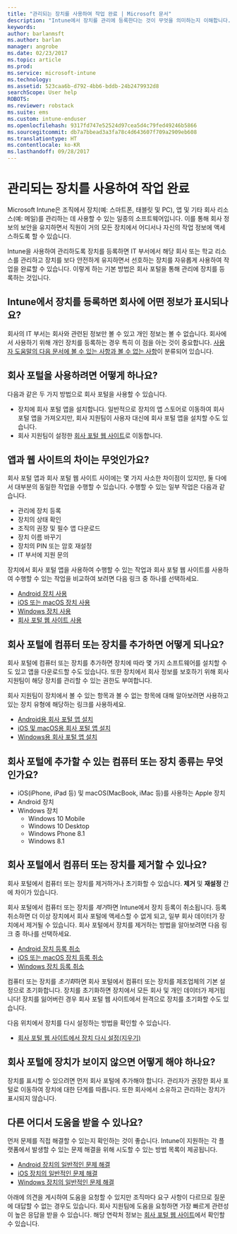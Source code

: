 ```yaml
---
title: "관리되는 장치를 사용하여 작업 완료 | Microsoft 문서"
description: "Intune에서 장치를 관리에 등록한다는 것이 무엇을 의미하는지 이해합니다."
keywords: 
author: barlanmsft
ms.author: barlan
manager: angrobe
ms.date: 02/23/2017
ms.topic: article
ms.prod: 
ms.service: microsoft-intune
ms.technology: 
ms.assetid: 523caa6b-d792-4bb6-bddb-24b2479932d8
searchScope: User help
ROBOTS: 
ms.reviewer: robstack
ms.suite: ems
ms.custom: intune-enduser
ms.openlocfilehash: 9317fd747e52524d97cea5d4c79fed49246b5866
ms.sourcegitcommit: db7a7bbead3a3fa78c4d643607f709a2909eb608
ms.translationtype: HT
ms.contentlocale: ko-KR
ms.lasthandoff: 09/28/2017
---
```

# <a name="use-managed-devices-to-get-work-done"></a>관리되는 장치를 사용하여 작업 완료
Microsoft Intune은 조직에서 장치(예: 스마트폰, 태블릿 및 PC), 앱 및 기타 회사 리소스(예: 메일)를 관리하는 데 사용할 수 있는 일종의 소프트웨어입니다. 이를 통해 회사 정보의 보안을 유지하면서 직원이 거의 모든 장치에서 어디서나 자신의 작업 정보에 액세스하도록 할 수 있습니다.

Intune을 사용하여 관리하도록 장치를 등록하면 IT 부서에서 해당 회사 또는 학교 리소스를 관리하고 장치를 보다 안전하게 유지하면서 선호하는 장치를 자유롭게 사용하여 작업을 완료할 수 있습니다. 이렇게 하는 기본 방법은 회사 포털을 통해 관리에 장치를 등록하는 것입니다.

## <a name="what-information-can-my-company-see-when-i-enroll-my-device-in-intune"></a>Intune에서 장치를 등록하면 회사에 어떤 정보가 표시되나요?
회사의 IT 부서는 회사와 관련된 정보만 볼 수 있고 개인 정보는 볼 수 없습니다. 회사에서 사용하기 위해 개인 장치를 등록하는 경우 특히 이 점을 아는 것이 중요합니다. [사용자 도움말의 다음 문서에 볼 수 있는 사항과 볼 수 없는 사항](what-info-can-your-company-see-when-you-enroll-your-device-in-intune.md)이 분류되어 있습니다.

## <a name="how-do-i-get-the-company-portal"></a>회사 포털을 사용하려면 어떻게 하나요?
다음과 같은 두 가지 방법으로 회사 포털을 사용할 수 있습니다.

- 장치에 회사 포털 앱을 설치합니다. 일반적으로 장치의 앱 스토어로 이동하여 회사 포털 앱을 가져오지만, 회사 지원팀이 사용자 대신에 회사 포털 앱을 설치할 수도 있습니다.
- 회사 지원팀이 설정한 [회사 포털 웹 사이트](https://portal.manage.microsoft.com)로 이동합니다.

## <a name="whats-the-difference-between-the-app-and-the-website"></a>앱과 웹 사이트의 차이는 무엇인가요?
회사 포털 앱과 회사 포털 웹 사이트 사이에는 몇 가지 사소한 차이점이 있지만, 둘 다에서 대부분의 동일한 작업을 수행할 수 있습니다. 수행할 수 있는 일부 작업은 다음과 같습니다.

- 관리에 장치 등록
- 장치의 상태 확인
- 조직의 권장 및 필수 앱 다운로드
- 장치 이름 바꾸기
- 장치의 PIN 또는 암호 재설정
- IT 부서에 지원 문의

장치에서 회사 포털 앱을 사용하여 수행할 수 있는 작업과 회사 포털 웹 사이트를 사용하여 수행할 수 있는 작업을 비교하여 보려면 다음 링크 중 하나를 선택하세요.

- [Android 장치 사용](using-your-android-device-with-intune.md)
- [iOS 또는 macOS 장치 사용](using-your-ios-or-macOS-device-with-intune.md)
- [Windows 장치 사용](using-your-windows-device-with-intune.md)
- [회사 포털 웹 사이트 사용](using-the-intune-company-portal-website.md)

## <a name="what-happens-when-you-add-a-computer-or-device-to-the-company-portal"></a>회사 포털에 컴퓨터 또는 장치를 추가하면 어떻게 되나요?
회사 포털에 컴퓨터 또는 장치를 추가하면 장치에 따라 몇 가지 소프트웨어를 설치할 수도 있고 앱을 다운로드할 수도 있습니다. 또한 장치에서 회사 정보를 보호하기 위해 회사 지원팀이 해당 장치를 관리할 수 있는 권한도 부여합니다.

회사 지원팀이 장치에서 볼 수 있는 항목과 볼 수 없는 항목에 대해 알아보려면 사용하고 있는 장치 유형에 해당하는 링크를 사용하세요.

- [Android용 회사 포털 앱 설치](what-happens-if-you-install-the-company-portal-app-and-enroll-your-device-in-intune-android.md)
- [iOS 및 macOS용 회사 포털 앱 설치](what-happens-if-you-install-the-company-portal-app-and-enroll-your-device-in-intune-ios.md)
- [Windows용 회사 포털 앱 설치](what-info-can-your-company-see-when-you-enroll-your-device-in-intune.md)

## <a name="what-kind-of-computers-or-devices-can-you-add-to-the-company-portal"></a>회사 포털에 추가할 수 있는 컴퓨터 또는 장치 종류는 무엇인가요?
-   iOS(iPhone, iPad 등) 및 macOS(MacBook, iMac 등)를 사용하는 Apple 장치
-   Android 장치
-   Windows 장치
    -   Windows 10 Mobile
    -   Windows 10 Desktop
    -   Windows Phone 8.1
    -   Windows 8.1

## <a name="can-you-remove-a-computer-or-device-from-the-company-portal"></a>회사 포털에서 컴퓨터 또는 장치를 제거할 수 있나요?
회사 포털에서 컴퓨터 또는 장치를 제거하거나 초기화할 수 있습니다. **제거** 및 **재설정** 간에 차이가 있습니다.

회사 포털에서 컴퓨터 또는 장치를 *제거*하면 Intune에서 장치 등록이 취소됩니다. 등록 취소하면 더 이상 장치에서 회사 포털에 액세스할 수 없게 되고, 일부 회사 데이터가 장치에서 제거될 수 있습니다. 회사 포털에서 장치를 제거하는 방법을 알아보려면 다음 링크 중 하나를 선택하세요.

- [Android 장치 등록 취소](unenroll-your-device-from-intune-android.md)
- [iOS 또는 macOS 장치 등록 취소](unenroll-your-device-from-intune-ios.md)
- [Windows 장치 등록 취소](unenroll-your-device-from-intune-windows.md)

컴퓨터 또는 장치를 *초기화*하면 회사 포털에서 컴퓨터 또는 장치를 제조업체의 기본 설정으로 초기화합니다. 장치를 초기화하면 장치에서 모든 회사 및 개인 데이터가 제거됩니다! 장치를 잃어버린 경우 회사 포털 웹 사이트에서 원격으로 장치를 초기화할 수도 있습니다.

다음 위치에서 장치를 다시 설정하는 방법을 확인할 수 있습니다.

- [회사 포털 웹 사이트에서 장치 다시 설정(지우기)](reset-erase-your-device-cpwebsite.md)

## <a name="what-if-i-cant-see-my-device-in-the-company-portal"></a>회사 포털에 장치가 보이지 않으면 어떻게 해야 하나요?
장치를 표시할 수 있으려면 먼저 회사 포털에 추가해야 합니다. 관리자가 권장한 회사 포털로 이동하여 장치에 대한 단계를 따릅니다. 또한 회사에서 소유하고 관리하는 장치가 표시되지 않습니다.

## <a name="where-else-can-i-go-for-help"></a>다른 어디서 도움을 받을 수 있나요?
먼저 문제를 직접 해결할 수 있는지 확인하는 것이 좋습니다. Intune이 지원하는 각 플랫폼에서 발생할 수 있는 문제 해결을 위해 시도할 수 있는 방법 목록이 제공됩니다.

- [Android 장치의 일반적인 문제 해결](troubleshoot-your-device-android.md)
- [iOS 장치의 일반적인 문제 해결](troubleshoot-your-device-ios.md)
- [Windows 장치의 일반적인 문제 해결](troubleshoot-your-device-windows.md)

아래에 의견을 게시하여 도움을 요청할 수 있지만 조직마다 요구 사항이 다르므로 질문에 대답할 수 없는 경우도 있습니다. 회사 지원팀에 도움을 요청하면 가장 빠르게 관련성이 높은 응답을 받을 수 있습니다. 해당 연락처 정보는 [회사 포털 웹 사이트](https://portal.manage.microsoft.com)에서 확인할 수 있습니다.
